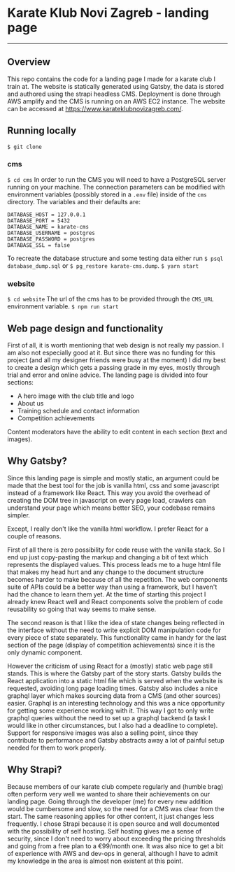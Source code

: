 # Karate Klub Novi Zagreb - landing page
---
## Overview
This repo contains the code for a landing page I made for a karate club I train at. The website is statically generated using Gatsby, the data is stored and authored using the strapi headless CMS. Deployment is done through AWS amplify and the CMS is running on an AWS EC2 instance. The website can be accessed at https://www.karateklubnovizagreb.com/.

## Running locally
`$ git clone`
### cms
`$ cd cms`
In order to run the CMS you will need to have a PostgreSQL server running on your machine. The connection parameters can be modified with environment variables (possibly stored in a `.env` file) inside of the `cms` directory. The variables and their defaults are:
```
DATABASE_HOST = 127.0.0.1
DATABASE_PORT = 5432
DATABASE_NAME = karate-cms
DATABASE_USERNAME = postgres
DATABASE_PASSWORD = postgres
DATABASE_SSL = false
```
To recreate the database structure and some testing data either run `$ psql database_dump.sql` or `$ pg_restore karate-cms.dump`.
`$ yarn start`

### website
`$ cd website`
The url of the cms has to be provided through the `CMS_URL` environment variable.
`$ npm run start`

## Web page design and functionality
First of all, it is worth mentioning that web design is not really my passion. I am also not especially good at it. But since there was no funding for this project (and all my designer friends were busy at the moment) I did my best to create a design which gets a passing grade in my eyes, mostly through trial and error and online advice.
The landing page is divided into four sections:
- A hero image with the club title and logo
- About us
- Training schedule and contact information
- Competition achievements

Content moderators have the ability to edit content in each section (text and images). 

## Why Gatsby?
Since this landing page is simple and mostly static, an argument could be made that the best tool for the job is vanilla html, css and some javascript instead of a framework like React. This way you avoid the overhead of creating the DOM tree in javascript on every page load, crawlers can understand your page which means better SEO, your codebase remains simpler.

Except, I really don't like the vanilla html workflow. I prefer React for a couple of reasons.

First of all there is zero possibility for code reuse with the vanilla stack. So I end up just copy-pasting the markup and changing a bit of text which represents the displayed values. This process leads me to a huge html file that makes my head hurt and any change to the document structure becomes harder to make because of all the repetition. 
The web components suite of APIs could be a better way than using a framework, but I haven't had the chance to learn them yet. At the time of starting this project I already knew React well and React components solve the problem of code reusability so going that way seems to make sense.

The second reason is that I like the idea of state changes being reflected in the interface without the need to write explicit DOM manipulation code for every piece of state separately. This functionality came in handy for the last section of the page (display of competition achievements) since it is the only dynamic component. 

However the criticism of using React for a (mostly) static web page still stands. This is where the Gatsby part of the story starts. Gatsby builds the React application into a static html file which is served when the website is requested, avoiding long page loading times.
Gatsby also includes a nice graphql layer which makes sourcing data from a CMS (and other sources) easier. Graphql is an interesting technology and this was a nice opportunity for getting some experience working with it. This way I got to only write graphql queries without the need to set up a graphql backend (a task I would like in other circumstances, but I also had a deadline to complete).
Support for responsive images was also a selling point, since they contribute to performance and Gatsby abstracts away a lot of painful setup needed for them to work properly.

## Why Strapi?
Because members of our karate club compete regularly and (humble brag) often perform very well we wanted to share their achievements on our landing page. Going through the developer (me) for every new addition would be cumbersome and slow, so the need for a CMS was clear from the start. The same reasoning applies for other content, it just changes less frequently.
I chose Strapi because it is open source and well documented with the possibility of self hosting. 
Self hosting gives me a sense of security, since I don't need to worry about exceeding the pricing thresholds and going from a free plan to a €99/month one. It was also nice to get a bit of experience with AWS and dev-ops in general, although I have to admit my knowledge in the area is almost non existent at this point.
